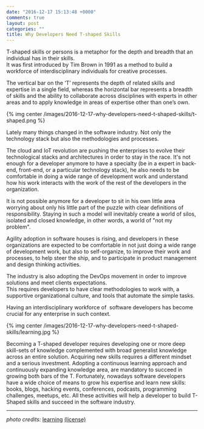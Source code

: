```yaml
---
date: "2016-12-17 15:13:48 +0000"
comments: true
layout: post
categories: ""
title: Why Developers Need T-shaped Skills
---
```


T-shaped skills or persons is a metaphor for the depth and breadth that an
individual has in their skills.  
It was first introduced by Tim Brown in 1991 as a method to build a workforce of
interdisciplinary individuals for creative processes.

The vertical bar on the ‘T’ represents the depth of related skills and expertise
in a single field, whereas the horizontal bar represents a breadth of skills and
the ability to collaborate across disciplines with experts in other areas and to
apply knowledge in areas of expertise other than one’s own.

{% img center /images/2016-12-17-why-developers-need-t-shaped-skills/t-shaped.png %}

<!-- more -->  

Lately many things changed in the software industry. Not only the technology
stack but also the methodologies and processes.

The cloud and IoT revolution are pushing the enterprises to evolve their
technological stacks and architectures in order to stay in the race. It's not
enough for a developer anymore to have a specialty (be in a expert in back-end,
front-end, or a particular technology stack), he also needs to be comfortable in
doing a wide range of development work and understand how his work interacts
with the work of the rest of the developers in the organization.

It is not possible anymore for a developer to sit in his own little area
worrying about only his little part of the puzzle with clear definitions of
responsibility. Staying in such a model will inevitably create a world of silos,
isolated and closed knowledge, in other words, a world of "not my problem".

Agility adoption in software houses is rising, and developers in these
organizations are expected to be comfortable in not just doing a wide range of
development work, but also to self-organize, to improve their work and
processes, to help steer the ship, and to participate in product management and
design thinking activities.

The industry is also adopting the DevOps movement in order to improve solutions
and meet clients expectations.  
This requires developers to have clear methodologies to work with, a supportive
organizational culture, and tools that automate the simple tasks.

Having an interdisciplinary workforce of  software developers has become crucial
for any enterprise in such context.

{% img center /images/2016-12-17-why-developers-need-t-shaped-skills/learning.jpg %}

Becoming a T-shaped developer requires developing one or more deep skill-sets of
knowledge complemented with broad generalist knowledge across an entire
solution. Acquiring new skills requires a different mindset and a serious
investment. Adopting a continuous learning approach and continuously expanding
knowledge area, are mandatory to succeed in growing both bars of the T.
Fortunately, nowadays software developers have a wide choice of means to grow
his expertise and learn new skills: books, blogs, hacking events, conferences,
podcasts, programming challenges, meetups, etc. All these activities will help a
developer to build T-Shaped skills and succeed in the software industry.

----------
*photo credits:* <a href="https://www.flickr.com/photos/anned/8700093610/" title="learning">learning</a> <a href="https://creativecommons.org/licenses/by-nc/2.0/">(license)</a>